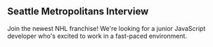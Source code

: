## Seattle Metropolitans Interview

Join the newest NHL franchise! We're looking for a junior JavaScript developer who's excited to work in a fast-paced environment.